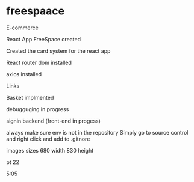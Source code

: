 # freespaace
E-commerce

React App FreeSpace created 

Created the card system for the react app

React router dom installed

axios installed

Links

Basket implmented 

debugguging in progress

signin backend (front-end in progess)



always make sure env is not in the repository 
Simply go to source control and right click and add to .gitnore



images sizes 680 width   830 height

pt 22

5:05